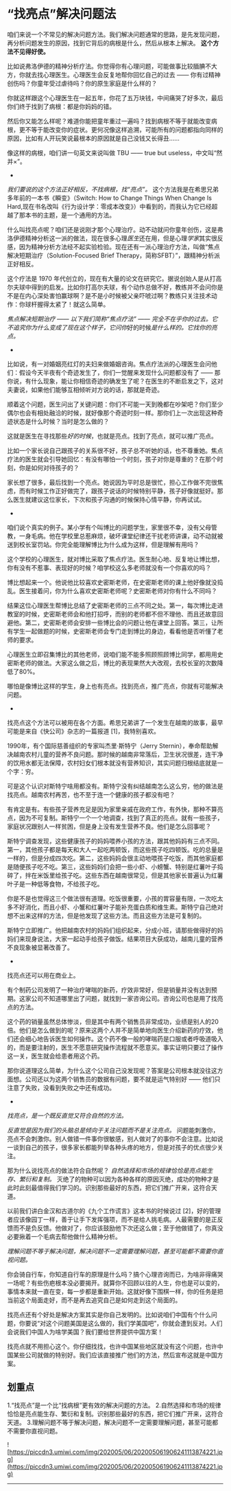 # “找亮点”解决问题法

咱们来说一个不常见的解决问题方法。我们解决问题通常的思路，是先发现问题，再分析问题发生的原因，找到它背后的病根是什么，然后从根本上解决。 **这个方法不见得好使。**

比如说弗洛伊德的精神分析疗法。你觉得你有心理问题，可能做事比较腼腆不大方，你就去找心理医生。心理医生会反复地帮你回忆自己的过去 —— 你有过精神创伤吗？你童年受过虐待吗？你的原生家庭是什么样的？

你就这样跟这个心理医生在一起五年，你花了五万块钱，中间痛哭了好多次，最后你们终于找到了病根：都是你妈妈的错。

然后你又能怎么样呢？难道你能把童年重过一遍吗？找到病根不等于就能改变病根，更不等于能改变你的症状。更何况像这样追溯，可能所有的问题都指向同样的原因，比如有人开玩笑说最根本的原因就是自己没钱又长得丑……

像这样的病根，咱们讲一句英文来说叫做 TBU —— true but useless，中文叫“然并×”。

*

 *我们要说的这个方法正好相反，不找病根，找“亮点”。* 这个方法我是在希思兄弟多年前的一本书《瞬变》（Switch: How to Change Things When Change Is Hard,现在书名改叫《行为设计学：零成本改变》）中看到的，而我认为它已经超越了那本书的主题，是一个通用的方法。

什么叫找亮点呢？咱们还是说刚才那个心理治疗。动不动就问你童年创伤，这是弗洛伊德精神分析这一派的做法，现在很多心理*医生*还在用，但是心理*学家*其实很反感，因为精神分析方法经不起实验检验。现在还有一派心理治疗方法，叫做“焦点解决短期治疗（Solution-Focused Brief Therapy，简称SFBT）”，跟精神分析派正好相反。

这个疗法是 1970 年代创立的，现在有大量的论文在研究它。据说创始人是从打高尔夫球中得到的启发。比如你打高尔夫球，有个动作总做不好，教练并不会问你是不是在内心深处害怕赢球啊？是不是小时候被父亲吓唬过啊？教练只关注技术动作：你球杆握得太紧了！就这么简单。

 *焦点解决短期治疗 —— 以下我们简称“焦点疗法” —— 完全不在乎你的过去。它不追究你为什么变成了现在这个样子，它问你*好的时候*是什么样的。它找你的亮点。*

*

比如说，有一对婚姻亮红灯的夫妇来做婚姻咨询。焦点疗法派的心理医生会问他们：假设今天半夜有个奇迹发生了，你们一觉醒来发现什么问题都没有了 —— 那你说，有什么现象，能让你相信奇迹的确发生了呢？在医生的不断启发之下，这对夫妻说，如果他们能够互相倾听对方说的话，那就是奇迹。

顺着这个问题，医生问出了关键问题：你们不可能一天到晚都在吵架吧？你们至少偶尔也会有相处融洽的时候，就好像那个奇迹时刻一样。那你们上一次出现这种奇迹状态是什么时候？当时是怎么做的？

这就是医生在寻找那些*好的时候*，也就是亮点。找到了亮点，就可以推广亮点。

比如一个家长说自己跟孩子的关系很不好，孩子总不听她的话，也不尊重她。焦点疗法的医生就会引导她回忆：有没有哪怕一个时刻，孩子对你是尊重的？在那个时刻，你是如何对待孩子的？

家长想了很多，最后找到一个亮点。她说因为平时总是很忙，担心工作做不完很焦虑，而有时候工作正好做完了，跟孩子说话的时候特别平静，孩子好像就挺好。那么医生就建议这位家长，下次和孩子沟通的时候保持心情平静，你再试试。

*

咱们说个真实的例子。某小学有个叫博比的问题学生，家里很不幸，没有父母管教，一身毛病。他在学校里总惹麻烦，破坏课堂纪律还干扰老师讲课，动不动就被送到校长室罚站。你完全能理解博比为什么成为这样，但是理解有用吗？

这个学校的心理医生，就对博比采取了焦点疗法。医生耐心地、反复地让博比想，你有没有不惹事、表现好的时候？咱学校这么多老师就没有一个你喜欢的吗？

博比想起来一个。他说他比较喜欢史密斯老师，在史密斯老师的课上他好像就没捣乱。医生接着问，你为什么喜欢史密斯老师呢？史密斯老师对你有什么不同吗？

结果这位心理医生帮博比总结了史密斯老师的三点不同之处。第一，每次博比走进教室的时候，史密斯老师会和他打招呼，而别的老师都不但不理他、而且还故意回避他。第二，史密斯老师会安排一些博比会的问题让他在课堂上回答。第三，让所有学生一起做题的时候，史密斯老师会专门走到博比的身边，看看他是否听懂了老师的要求。

心理医生立即召集博比的其他老师，说咱们能不能多照顾照顾博比同学，都用用史密斯老师的做法。大家这么做之后，博比的表现果然大大改观，去校长室的次数降低了80%。

哪怕是像博比这样的学生，身上也有亮点。找到亮点，推广亮点，你就有可能解决问题。

*

找亮点这个方法可以被用在各个方面。希思兄弟讲了一个发生在越南的故事，最早可能是来自《快公司》杂志的一篇报道 [1]，我特别喜欢。

1990年，有个国际慈善组织的专家叫杰里·斯特宁（Jerry Sternin），奉命帮助解决越南农村儿童的营养不良问题。那时候的越南非常落后，卫生状况很差，连干净的饮用水都无法保障，农村妇女们根本就没有营养知识，其实问题归根结底就是一个字：穷。

可是这个认识对斯特宁啥用都没有。斯特宁没有纠结越南怎么这么穷，他的做法是找亮点。越南农村再苦，也不至于连一个健康的孩子都没有吧？

有肯定是有。有些孩子营养充足是因为家里亲戚在政府工作，有外快，那种不算亮点，因为不可复制。斯特宁一个一个地调查，找到了真正的亮点。就有一些孩子，家庭状况跟别人一样贫困，但是身上没有发生营养不良。他们是怎么回事呢？

斯特宁调查发现，这些健康孩子的妈妈喂养小孩的方法，跟其他妈妈有三点不同。第一，其他孩子都是每天和大人一起吃两顿饭，而这些孩子吃四顿饭。吃的总量是一样的，但是分成四次吃。第二，这些妈妈会很主动地喂孩子吃饭，而其他家庭都是随便孩子吃不吃。第三，这些妈妈们会把一些小虾、小螃蟹、特别是红薯叶子捣碎了，拌在米饭里给孩子吃。这些东西在越南很常见，但是其他家长普遍认为红薯叶子是一种低等食物，不给孩子吃。

你是不是也觉得这三个做法很有道理。吃饭很重要，小孩的胃容量有限，一次吃太多不好消化，而且小虾、小蟹和红薯叶子能补充蛋白质和维生素。斯特宁自己绝对想不出来这样的方法，但是他发现了这些方法。而且这些方法是可复制的。

斯特宁立即推广。他把越南农村的妈妈们组织起来，分成小班，请那些做得好的妈妈们来现身说法，大家一起动手给孩子做饭。结果项目大获成功，越南儿童的营养不良现象被显著改善了。

*

找亮点还可以用在商业上。

有个制药公司发明了一种治疗哮喘的新药，疗效非常好，但是销量并没有达到预期。这家公司不知道哪里出了问题，就找到一家咨询公司。咨询公司也是用了找亮点的方法。

这个药的销量虽然总体惨淡，但是其中有两个销售员非常成功，业绩是别人的20倍。他们是怎么做到的呢？原来这两个人并不是简单地向医生介绍新药的疗效，他们还会细心地告诉医生如何操作。这个药不像一般的哮喘药是口服或者呼吸道吸入的，而是要注射的，医生不愿意研究操作流程就不愿意买。事实证明只要过了操作这一关，医生就会给患者用这个药。

那你说道理这么简单，为什么这个公司自己没发现呢？答案是公司根本就没往这方面想。公司还以为这两个销售员的数据有问题，要不就是运气特别好 —— 他们只注意了失败，没看到失败之中还有成功。

*

 *找亮点，是一个既反直觉又符合自然的方法。*

 *反直觉是因为我们的头脑总是倾向于关注问题而不是关注亮点。* 问题能刺激你，亮点不会刺激你。别人做错一件事你很敏感，别人做对了的事你不会注意。比如说一谈到自己的孩子，很多家长都能列举各种头疼的地方，但是对孩子的优点很少关注。

那为什么说找亮点的做法符合自然呢？ *自然选择和市场的规律恰恰是亮点能生存、繁衍和复制。* 灭绝了的物种可以因为各种各样的原因灭绝，成功的物种才是此时此刻最值得我们学习的。识别那些最好的东西，把它们推广开来，这符合天道。

以前我们讲白金汉和古道尔的《九个工作谎言》这本书的时候说过 [2]，好的管理者应该像园丁一样，善于让手下发挥强项，而不是给人挑毛病。人最需要的是正反馈而不是负反馈。他做对了，你应该鼓励他下次还这么做；至于他做错了，你真没必要揪着一个毛病去帮他做什么精神分析。

 *理解问题不等于解决问题，解决问题不一定需要理解问题，甚至可能都不需要你直视问题。*

你会骑自行车，你知道自行车的原理是什么吗？搞个心理咨询而已，为啥非得痛哭一场呢？有些伤疤根本没必要揭开。就算你不回顾以往的人生，你也是可以变的，事情本来就一直在变，每一步都是重新开始。这就好像下围棋一样，你的任务是把当前这个局面走好，而不是再去追究自己是如何走到这个局面的。

找亮点还有个好处是解决方案其实是你自己发明的。比如说咱们中国有个什么问题，你要说“对这个问题美国是这么做的，我们学美国吧”，你就会遭到反对。人们会说我们中国人为啥学美国？我们要给世界提供中国方案！

找亮点就不用担心这个。你仔细找找，也许中国某些地区就没有这个问题，也许中国某些公司就做的特别好。我们应该直接推广他们的方法，然后宣布这就是中国方案。

## 划重点

1.“找亮点”是一个比“找病根”更有效的解决问题的方法。
2.自然选择和市场的规律恰恰是亮点能生存、繁衍和复制。识别那些最好的东西，把它们推广开来，这符合天道。
3.理解问题不等于解决问题，解决问题不一定需要理解问题，甚至可能都不需要你直视问题。

![https://piccdn3.umiwi.com/img/202005/06/202005061906241113874221.jpg](https://piccdn3.umiwi.com/img/202005/06/202005061906241113874221.jpg)

---

